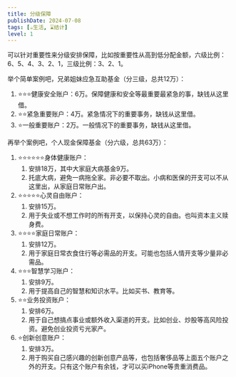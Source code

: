 ```yaml
---
title: 分级保障
publishDate: 2024-07-08
tags: [☕生活, ⌛结计]
level: 1
---
```


可以针对重要性来分级安排保障，比如按重要性从高到低分配金额，六级比例：6、5、4、3、2、1，三级比例：3、2、1。

举个简单案例吧，兄弟姐妹应急互助基金（分三级，总共12万）：

1. ⭐️⭐️⭐️健康安全账户：6万。保障健康和安全等最重要最紧急的事，缺钱从这里借。
2. ⭐️⭐️紧急重要账户：4万。紧急情况下的重要事务，缺钱从这里借。
3. ⭐️一般重要账户：2万。一般情况下的重要事务，缺钱从这里借。

再举个案例吧，个人现金保障基金（分六级，总共63万）：

1. ⭐️⭐️⭐️⭐️⭐️⭐️身体健康账户：
   1. 安排18万，其中大家庭大病基金9万。
   2. 托底大病，避免一病拖全家。非必要不取出。小病和医保的开支可以不从这里出，从家庭日常账户出。
2. ⭐️⭐️⭐️⭐️⭐️心灵自由账户：
   1. 安排15万。
   2. 用于失业或不想工作时的所有开支，以保持心灵的自由。也叫资本主义赎身费。
3. ⭐️⭐️⭐️⭐️家庭日常账户：
   1. 安排12万。
   2. 用于家庭日常衣食住行等必需品的开支。可能也包括人情开支等少量非必需品。
4. ⭐️⭐️⭐️智慧学习账户：
   1. 安排9万。
   2. 用于提高自己的智慧和知识水平。比如买书、教育等。
5. ⭐️⭐️业务投资账户：
   1. 安排6万。
   2. 用于自己想搞点事业或额外收入渠道的开支。比如创业、炒股等高风险投资。避免创业投资亏光家产。
6. ⭐️创新创意账户：
   1. 安排3万。
   2. 用于购买自己感兴趣的创新创意产品等，也包括奢侈品等上面五个账户之外的开支。只有这个账户有余钱，才可以买iPhone等贵重消费品。
